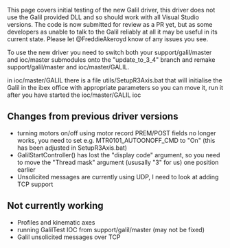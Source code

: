 This page covers initial testing of the new Galil driver, this driver does not use the Galil provided DLL and so should work with all Visual Studio versions. The code is now submitted for review as a PR yet, but as some developers as unable to talk to the Galil reliably at all it may be useful in its current state. Please let @FreddieAkeroyd know of any issues you see.

To use the new driver you need to switch both your support/galil/master and ioc/master submodules onto the "update_to_3_4" branch and remake support/galil/master and ioc/master/GALIL.

in ioc/master/GALIL there is a file  utils/SetupR3Axis.bat  that will initialise the Galil in the ibex office with appropriate parameters so you can move it, run it after you have started the ioc/master/GALIL ioc
 
## Changes from previous driver versions

* turning motors on/off using motor record PREM/POST fields no longer works, you need to set e.g. MTR0101_AUTOONOFF_CMD to "On" (this has been adjusted in SetupR3Axis.bat)
* GalilStartController() has lost the "display code" argument, so you need to move the "Thread mask" argument (ususally "3" for us) one position earlier
* Unsolicited messages are currently using UDP, I need to look at adding TCP support

## Not currently working

* Profiles and kinematic axes
* running GalilTest IOC from support/galil/master (may not be fixed)
* Galil unsolicited messages over TCP





 

  